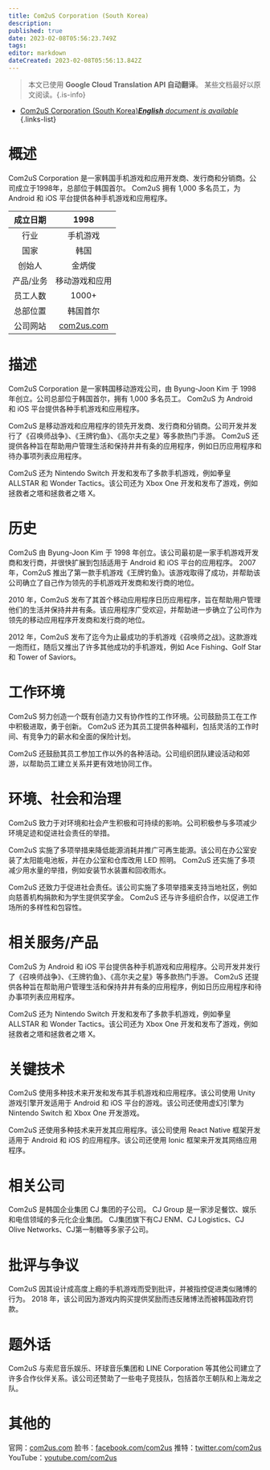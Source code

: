 ```yaml
---
title: Com2uS Corporation (South Korea)
description: 
published: true
date: 2023-02-08T05:56:23.749Z
tags: 
editor: markdown
dateCreated: 2023-02-08T05:56:13.842Z
---
```


> 本文已使用 **Google Cloud Translation API 自动翻译**。
某些文档最好以原文阅读。{.is-info}



- [Com2uS Corporation (South Korea)***English** document is available*](/en/Knowledge-base/Dictionary/Company/com2us-corporation-south-korea)
{.links-list}


# 概述

Com2uS Corporation 是一家韩国手机游戏和应用开发商、发行商和分销商。公司成立于1998年，总部位于韩国首尔。 Com2uS 拥有 1,000 多名员工，为 Android 和 iOS 平台提供各种手机游戏和应用程序。

|成立日期 | 1998 |
|:--------------------:|:----:|
|行业 |手机游戏 |
|国家 |韩国 |
|创始人 |金炳俊 |
|产品/业务 |移动游戏和应用 |
|员工人数| 1000+ |
|总部位置 |韩国首尔 |
|公司网站 | [com2us.com](https://www.com2us.com/) |

# 描述

Com2uS Corporation 是一家韩国移动游戏公司，由 Byung-Joon Kim 于 1998 年创立。公司总部位于韩国首尔，拥有 1,000 多名员工。 Com2uS 为 Android 和 iOS 平台提供各种手机游戏和应用程序。

Com2uS 是移动游戏和应用程序的领先开发商、发行商和分销商。公司开发并发行了《召唤师战争》、《王牌钓鱼》、《高尔夫之星》等多款热门手游。 Com2uS 还提供各种旨在帮助用户管理生活和保持井井有条的应用程序，例如日历应用程序和待办事项列表应用程序。

Com2uS 还为 Nintendo Switch 开发和发布了多款手机游戏，例如拳皇 ALLSTAR 和 Wonder Tactics。该公司还为 Xbox One 开发和发布了游戏，例如拯救者之塔和拯救者之塔 X。

# 历史

Com2uS 由 Byung-Joon Kim 于 1998 年创立。该公司最初是一家手机游戏开发商和发行商，并很快扩展到包括适用于 Android 和 iOS 平台的应用程序。 2007 年，Com2uS 推出了第一款手机游戏《王牌钓鱼》。该游戏取得了成功，并帮助该公司确立了自己作为领先的手机游戏开发商和发行商的地位。

2010 年，Com2uS 发布了其首个移动应用程序日历应用程序，旨在帮助用户管理他们的生活并保持井井有条。该应用程序广受欢迎，并帮助进一步确立了公司作为领先的移动应用程序开发商和发行商的地位。

2012 年，Com2uS 发布了迄今为止最成功的手机游戏《召唤师之战》。这款游戏一炮而红，随后又推出了许多其他成功的手机游戏，例如 Ace Fishing、Golf Star 和 Tower of Saviors。

# 工作环境

Com2uS 努力创造一个既有创造力又有协作性的工作环境。公司鼓励员工在工作中积极进取，勇于创新。 Com2uS 还为其员工提供各种福利，包括灵活的工作时间、有竞争力的薪水和全面的保险计划。

Com2uS 还鼓励其员工参加工作以外的各种活动。公司组织团队建设活动和郊游，以帮助员工建立关系并更有效地协同工作。

# 环境、社会和治理

Com2uS 致力于对环境和社会产生积极和可持续的影响。公司积极参与多项减少环境足迹和促进社会责任的举措。

Com2uS 实施了多项举措来降低能源消耗并推广可再生能源。该公司在办公室安装了太阳能电池板，并在办公室和仓库改用 LED 照明。 Com2uS 还实施了多项减少用水量的举措，例如安装节水装置和回收雨水。

Com2uS 还致力于促进社会责任。该公司实施了多项举措来支持当地社区，例如向慈善机构捐款和为学生提供奖学金。 Com2uS 还与许多组织合作，以促进工作场所的多样性和包容性。

# 相关服务/产品

Com2uS 为 Android 和 iOS 平台提供各种手机游戏和应用程序。公司开发并发行了《召唤师战争》、《王牌钓鱼》、《高尔夫之星》等多款热门手游。 Com2uS 还提供各种旨在帮助用户管理生活和保持井井有条的应用程序，例如日历应用程序和待办事项列表应用程序。

Com2uS 还为 Nintendo Switch 开发和发布了多款手机游戏，例如拳皇 ALLSTAR 和 Wonder Tactics。该公司还为 Xbox One 开发和发布了游戏，例如拯救者之塔和拯救者之塔 X。

# 关键技术

Com2uS 使用多种技术来开发和发布其手机游戏和应用程序。该公司使用 Unity 游戏引擎开发适用于 Android 和 iOS 平台的游戏。该公司还使用虚幻引擎为 Nintendo Switch 和 Xbox One 开发游戏。

Com2uS 还使用多种技术来开发其应用程序。该公司使用 React Native 框架开发适用于 Android 和 iOS 的应用程序。该公司还使用 Ionic 框架来开发其网络应用程序。

# 相关公司

Com2uS 是韩国企业集团 CJ 集团的子公司。 CJ Group 是一家涉足餐饮、娱乐和电信领域的多元化企业集团。 CJ集团旗下有CJ ENM、CJ Logistics、CJ Olive Networks、CJ第一制糖等多家子公司。

# 批评与争议

Com2uS 因其设计成高度上瘾的手机游戏而受到批评，并被指控促进类似赌博的行为。 2018 年，该公司因为游戏内购买提供奖励而违反赌博法而被韩国政府罚款。

# 题外话

Com2uS 与索尼音乐娱乐、环球音乐集团和 LINE Corporation 等其他公司建立了许多合作伙伴关系。该公司还赞助了一些电子竞技队，包括首尔王朝队和上海龙之队。

# 其他的

官网：[com2us.com](https://www.com2us.com/)
脸书：[facebook.com/com2us](https://www.facebook.com/com2us)
推特：[twitter.com/com2us](https://twitter.com/com2us)
YouTube：[youtube.com/com2us](https://www.youtube.com/com2us)